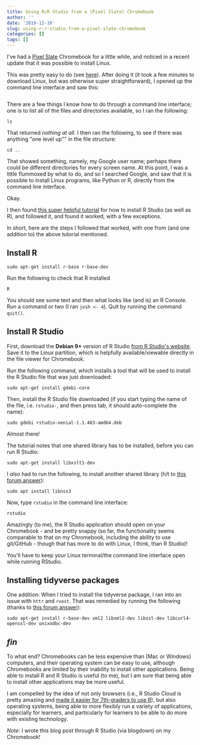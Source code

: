 ```yaml
---
title: Using R/R Studio from a (Pixel Slate) Chromebook
author: ''
date: '2019-12-10'
slug: using-r-r-studio-from-a-pixel-slate-chromebook
categories: []
tags: []
---
```


I've had a [Pixel Slate](https://store.google.com/us/product/pixel_slate?gclid=CjwKCAiAob3vBRAUEiwAIbs5ToRHYru6-mDs9TNw09h8mjcV0bCr2FEWBnL5XWvn4dzWeu-2NmE56RoCoSsQAvD_BwE&gclsrc=aw.ds) Chromebook for a little while, and noticed in a recent update that it was possible to install Linux. 

This was pretty easy to do (see [here](https://support.google.com/chromebook/answer/9145439?hl=en)). After doing it (it took a few minutes to download Linux, but was otherwise super straightforward), I opened up the command line interface and saw this:

```

```

There are a few things I know how to do through a command line interface; one is to list all of the files and directories available, so I ran the following:

```
ls
```

That returned *nothing at all*. I then ran the following, to see if there was anything "one level up"" in the file structure:

```
cd ..
```

That showed something, namely, my Google user name; perhaps there could be different directories for every screen name. At this point, I was a little flummoxed by what to do, and so I searched Google, and saw that it is possible to install Linux programs, like Python or R, directly from the command line interface.

Okay. 

I then found [this super helpful tutorial](https://francish.netlify.com/post/installing-r-and-rstudio-on-a-pixel-slate/) for how to install R Studio (as well as R), and followed it, and found it worked, with a few exceptions.

In short, here are the steps I followed that worked, with one from (and one addition to) the above tutorial mentioned.

## Install R

```
sudo apt-get install r-base r-base-dev
```

Run the following to check that R installed

```
R
```

You should see some text and then what looks like (and is) an R Console. Run a command or two (I ran `josh <- 4`). Quit by running the command `quit()`.

## Install R Studio

First, download the **Debian 9+** version of R Studio [from R Studio's website](https://rstudio.com/products/rstudio/download/). Save it to the Linux partition, which is helpfully available/viewable directly in the file viewer for Chromebook.

Run the following command, which installs a tool that will be used to install the R Studio file that was just downloaded:

```
sudo apt-get install gdebi-core
```

Then, install the R Studio file downloaded (if you start typing the name of the file, i.e. `rstudio-`, and then press tab, it should auto-complete the name):

```
sudo gdebi rstudio-xenial-1.1.463-amd64.deb
```

Almost there!

The tutorial notes that one shared library has to be installed, before you can run R Studio:

```
sudo apt-get install libxslt1-dev
```

I *also* had to run the following, to install another shared library (h/t to [this forum answer](https://community.rstudio.com/t/installation-error-cannot-find-libsmime3-so/30646)):

```
sudo apt install libnss3
```

Now, type `rstudio` in the command line interface:

```
rstudio
```

Amazingly (to me), the R Studio application should open on your Chromebook - and be pretty snappy (so far, the functionality seems comparable to that on my Chromebook, including the ability to use git/GitHub - though that has more to do with Linux, I think, than R Studio)!

You'll have to keep your Linux terminal/the command line interface open while running RStudio.

## Installing tidyverse packages

One addition: When I tried to install the tidyverse package, I ran into an issue with `httr` and `rvest`. That was remedied by running the following (thanks to [this forum answer](https://community.rstudio.com/t/cant-install-tidyverse/29293/2)):

```
sudo apt-get install r-base-dev xml2 libxml2-dev libssl-dev libcurl4-openssl-dev unixodbc-dev
```

## *fin*

To what end? Chromebooks can be less expensive than (Mac or Windows) computers, and their operating system can be easy to use, although Chromebooks are limited by their inability to install other applications. Being able to install R and R Studio is useful (to me), but I am sure that being able to install other applications may be more useful. 

I am compelled by the idea of not only browsers (i.e., R Studio Cloud is pretty amazing and [made it easier for 7th-graders to use R](https://joshuamrosenberg.com/posts/using-r-with-7th-grade-science-students/)), but also operating systems, being able to more flexibly run a variety of applications, especially for learners, and particularly for learners to be able to do more with existing technology. 

*Note*: I wrote this blog post through R Studio (via blogdown) on my Chromebook!

